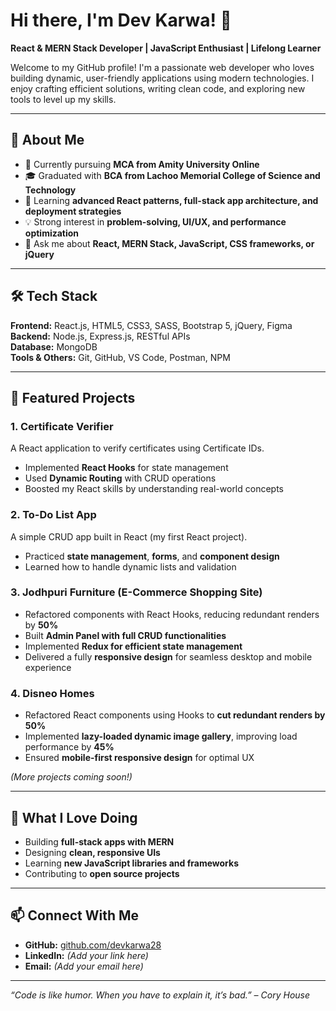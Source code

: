 # Hi there, I'm Dev Karwa! 👋

**React & MERN Stack Developer | JavaScript Enthusiast | Lifelong Learner**

Welcome to my GitHub profile! I'm a passionate web developer who loves building dynamic, user-friendly applications using modern technologies. I enjoy crafting efficient solutions, writing clean code, and exploring new tools to level up my skills.

---

## 🚀 About Me
- 🔭 Currently pursuing **MCA from Amity University Online**  
- 🎓 Graduated with **BCA from Lachoo Memorial College of Science and Technology**  
- 🌱 Learning **advanced React patterns, full-stack app architecture, and deployment strategies**  
- 💡 Strong interest in **problem-solving, UI/UX, and performance optimization**  
- 💬 Ask me about **React, MERN Stack, JavaScript, CSS frameworks, or jQuery**  

---

## 🛠️ Tech Stack
**Frontend:** React.js, HTML5, CSS3, SASS, Bootstrap 5, jQuery, Figma  
**Backend:** Node.js, Express.js, RESTful APIs  
**Database:** MongoDB  
**Tools & Others:** Git, GitHub, VS Code, Postman, NPM  

---

## 📌 Featured Projects
### **1. Certificate Verifier**
A React application to verify certificates using Certificate IDs.  
- Implemented **React Hooks** for state management  
- Used **Dynamic Routing** with CRUD operations  
- Boosted my React skills by understanding real-world concepts

### **2. To-Do List App**
A simple CRUD app built in React (my first React project).  
- Practiced **state management**, **forms**, and **component design**  
- Learned how to handle dynamic lists and validation

### **3. Jodhpuri Furniture (E-Commerce Shopping Site)**
- Refactored components with React Hooks, reducing redundant renders by **50%**  
- Built **Admin Panel with full CRUD functionalities**  
- Implemented **Redux for efficient state management**  
- Delivered a fully **responsive design** for seamless desktop and mobile experience  

### **4. Disneo Homes**
- Refactored React components using Hooks to **cut redundant renders by 50%**  
- Implemented **lazy-loaded dynamic image gallery**, improving load performance by **45%**  
- Ensured **mobile-first responsive design** for optimal UX  

*(More projects coming soon!)*

---

## 🌟 What I Love Doing
- Building **full-stack apps with MERN**
- Designing **clean, responsive UIs**
- Learning **new JavaScript libraries and frameworks**
- Contributing to **open source projects**  

---

## 📫 Connect With Me
- **GitHub:** [github.com/devkarwa28](https://github.com/devkarwa28)  
- **LinkedIn:** *(Add your link here)*  
- **Email:** *(Add your email here)*  

---

_“Code is like humor. When you have to explain it, it’s bad.” – Cory House_
